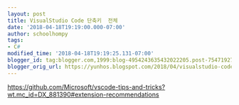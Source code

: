 ```yaml
---
layout: post
title: VisualStudio Code 단축키  전체
date: '2018-04-18T19:19:00.000-07:00'
author: schoolhompy
tags:
- C#
modified_time: '2018-04-18T19:19:25.131-07:00'
blogger_id: tag:blogger.com,1999:blog-4954243635432022205.post-7547192742824145975
blogger_orig_url: https://yunhos.blogspot.com/2018/04/visualstudio-code.html
---
```


https://github.com/Microsoft/vscode-tips-and-tricks?wt.mc_id=DX_881390#extension-recommendations